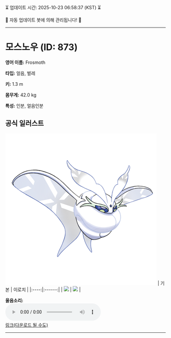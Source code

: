 
⏳ 업데이트 시간: 2025-10-23 06:58:37 (KST) ⏳

🤖 자동 업데이트 봇에 의해 관리됩니다! 🤖

---

# 모스노우 (ID: 873)
**영어 이름:** Frosmoth

**타입:** 얼음, 벌레

**키:** 1.3 m

**몸무게:** 42.0 kg

**특성:** 인분, 얼음인분

## 공식 일러스트
![](https://raw.githubusercontent.com/PokeAPI/sprites/master/sprites/pokemon/other/official-artwork/873.png)
| 기본 | 이로치 |
|:----:|:------:|
| <img src="http://play.pokemonshowdown.com/sprites/ani/frosmoth.gif" width="200"> | <img src="http://play.pokemonshowdown.com/sprites/ani-shiny/frosmoth.gif" width="200"> |

**울음소리:**<br><audio controls src="https://raw.githubusercontent.com/PokeAPI/cries/main/cries/pokemon/latest/873.ogg"></audio><br> [링크(다운로드 될 수도)](https://raw.githubusercontent.com/PokeAPI/cries/main/cries/pokemon/latest/873.ogg)


---
